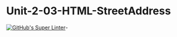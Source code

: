 # Unit-2-03-HTML-StreetAddress
[![GitHub's Super Linter](https://github.com/ICS20-Programming-SavyonM/Unit-2-03-HTML-StreetAddress/workflows/GitHub's%20Super%20Linter/badge.svg)](https://github.com/ICS20-Programming-SavyonM/Unit-2-03-HTML-StreetAddress/actions)-

